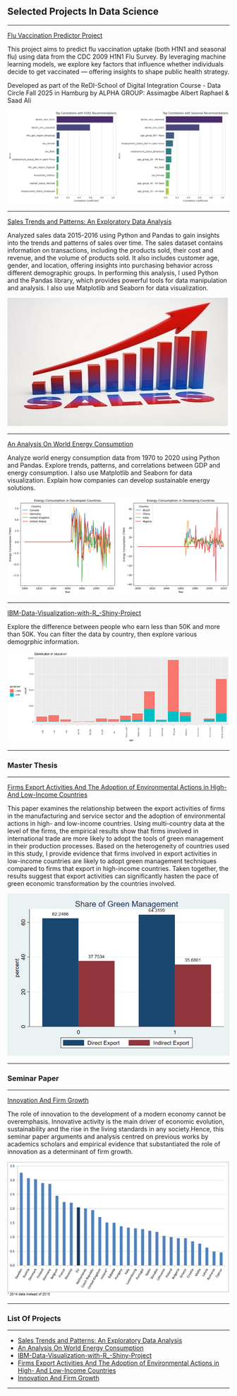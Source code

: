 ## Selected Projects In Data Science

---

[Flu Vaccination Predictor Project](https://github.com/albert-raphael/alpha-group/tree/main)

This project aims to predict flu vaccination uptake (both H1N1 and seasonal flu) using data from the CDC 2009 H1N1 Flu Survey. By leveraging machine learning models, we explore key factors that influence whether individuals decide to get vaccinated — offering insights to shape public health strategy.

Developed as part of the ReDI-School of Digital Integration Course - Data Circle Fall 2025 in Hamburg by ALPHA GROUP: Assimagbe Albert Raphael & Saad Ali

<img src="images/H1N1&Seasonaltop correlations recommendations.png"/>

---

[Sales Trends and Patterns: An Exploratory Data Analysis](https://github.com/albert-raphael/albert-raphael.github.io/blob/master/pdf/Sales%20Trends%20and%20Patterns%20An%20Exploratory%20Data_zerotopandas-course-project.pdf)

Analyzed sales data 2015-2016  using Python and Pandas to gain insights into the trends and patterns of sales over time. The sales dataset contains information on transactions, including the products sold, their cost and revenue, and the volume of products sold. It also includes customer age, gender, and location, offering insights into purchasing behavior across different demographic groups.
In performing this analysis, I used Python and the Pandas library, which provides powerful tools for data manipulation and analysis. I also use Matplotlib and Seaborn for data visualization.

<img src="images/Sales-Analysis-1.jpg"/>

---

[An Analysis On World Energy Consumption](https://github.com/albert-raphael/albert-raphael.github.io/blob/master/pdf/world-energy-consumption.pdf)

Analyze world energy consumption data from 1970 to 2020 using Python and Pandas. Explore trends, patterns, and correlations between GDP and energy consumption. I also use Matplotlib and Seaborn for data visualization. Explain how companies can develop sustainable energy solutions.

<img src="images/energy%20consumption%20by%20countries.png?raw=true"/>

---

[IBM-Data-Visualization-with-R_-Shiny-Project](https://arif-yetik.shinyapps.io/Final_Assignments/)

Explore the difference between people who earn less than 50K and more than 50K. You can filter the data by country, then explore various demogrphic information.

<img src="images/education%20distribution%20image%20R.png?raw=true"/>

---
### Master Thesis

---

[Firms Export Activities And The Adoption of Environmental Actions in High- And Low-Income Countries](/pdf/Firms%20Export%20Activities%20And%20The%20Adoption%20of%20Environmental%20Actions%20in%20High.pdf)

This paper examines the relationship between the export activities of firms in the manufacturing and service sector and the adoption of environmental actions in high- and low-income countries. Using multi-country data at the level of the firms, the empirical results show that firms involved in international trade are more likely to adopt the tools of green management in their production processes. Based on the heterogeneity of countries used in this study, I provide evidence that firms involved in export activities in low-income countries are likely to adopt green management techniques compared to firms that export in high-income countries. Taken together, the results suggest that export activities can significantly hasten the pace of green economic transformation by the countries involved.

<img src="images/Figure 1 Share of Green Management By Direct & Indirect Export.png?raw=true"/>

---

### Seminar Paper

---

[Innovation And Firm Growth](/pdf/INNOVATION%20AND%20FIRM%20GROWTH.pdf)

The role of innovation to the development of a modern economy cannot be overemphasis. Innovative activity is the main driver of economic evolution, sustainability and the rise in the living standards in any society.Hence, this seminar paper arguments and analysis centred on previous works by academics scholars and empirical evidence that substantiated the role of innovation as a determinant of firm growth.

<img src="images/R&D intensity in the EU Member States, 2015.png"/>

---

### List Of Projects

---

- [Sales Trends and Patterns: An Exploratory Data Analysis](https://jovian.com/albertraphael96/zerotopandas-course-project)
- [An Analysis On World Energy Consumption](https://jovian.com/albertraphael96/world-energy-consumption)
- [IBM-Data-Visualization-with-R_-Shiny-Project](https://arif-yetik.shinyapps.io/Final_Assignments/)
- [Firms Export Activities And The Adoption of Environmental Actions in High- And Low-Income Countries](/pdf/Firms%20Export%20Activities%20And%20The%20Adoption%20of%20Environmental%20Actions%20in%20High.pdf)
- [Innovation And Firm Growth](/pdf/INNOVATION%20AND%20FIRM%20GROWTH.pdf)

---
